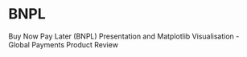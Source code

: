 # BNPL
Buy Now Pay Later (BNPL) Presentation and Matplotlib Visualisation - Global Payments Product Review
